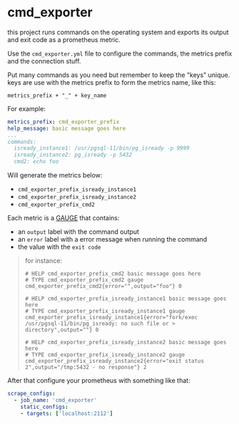 # cmd_exporter

this project runs commands on the operating system and exports its output and exit code as a prometheus metric.

Use the `cmd_exporter.yml` file to configure the commands, the metrics prefix and the connection stuff.

Put many commands as you need but remember to keep the "keys" unique. keys are use with the metrics prefix to form the metrics name, like this:

```
metrics_prefix + "_" + key_name
```

For example:

```yaml
metrics_prefix: cmd_exporter_prefix
help_message: basic message goes here
...
commands:
  isready_instance1: /usr/pgsql-11/bin/pg_isready -p 9999
  isready_instance2: pg_isready -p 5432
  cmd2: echo foo
```
Will generate the metrics below:
* `cmd_exporter_prefix_isready_instance1`
* `cmd_exporter_prefix_isready_instance2`
* `cmd_exporter_prefix_cmd2`

Each metric is a [GAUGE](https://prometheus.io/docs/concepts/metric_types/#gauge) that contains:
* an `output` label with the command output
* an `error` label with a error message when running the command
* the value with the `exit code`
> for instance:
>```
> # HELP cmd_exporter_prefix_cmd2 basic message goes here
> # TYPE cmd_exporter_prefix_cmd2 gauge
> cmd_exporter_prefix_cmd2{error="",output="foo"} 0
>
> # HELP cmd_exporter_prefix_isready_instance1 basic message goes here
> # TYPE cmd_exporter_prefix_isready_instance1 gauge
> cmd_exporter_prefix_isready_instance1{error="fork/exec /usr/pgsql-11/bin/pg_isready: no such file or > directory",output=""} 0
>
> # HELP cmd_exporter_prefix_isready_instance2 basic message goes here
> # TYPE cmd_exporter_prefix_isready_instance2 gauge
> cmd_exporter_prefix_isready_instance2{error="exit status 2",output="/tmp:5432 - no response"} 2
> ```

After that configure your prometheus with something like that:
```yaml
scrape_configs:
  - job_name: 'cmd_exporter'
    static_configs:
    - targets: ['localhost:2112']
```
